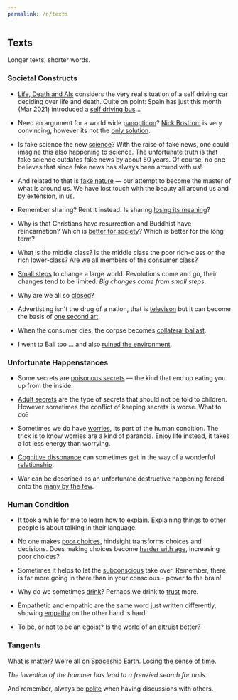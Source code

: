 ```yaml
---
permalink: /n/texts
---
```


## Texts

Longer texts, shorter words.

### Societal Constructs

- [Life, Death and AIs](/a/life-death-and-ais) considers the very real situation of a self driving car deciding over life and death. Quite on point: Spain has just this month (Mar 2021) introduced a [self driving bus](https://www.weforum.org/agenda/2021/03/europe-first-autonomous-electric-buses-spain/)...

- Need an argument for a world wide [panopticon](https://aeon.co/essays/none-of-our-technologies-has-managed-to-destroy-humanity-yet)? [Nick Bostrom](https://nickbostrom.com/) is very convincing, however its not the [only solution](/a/panopticon).

- Is fake science the new [science](/a/science)? With the raise of fake news, one could imagine this also happening to science. The unfortunate truth is that fake science outdates fake news by about 50 years. Of course, no one believes that since fake news has always been around with us!

- And related to that is [fake nature](/a/nature) — our attempt to become the master of what is around us. We have lost touch with the beauty all around us and by extension, in us.

- Remember sharing? Rent it instead. Is sharing [losing its meaning](/a/share)?

- Why is that Christians have resurrection and Buddhist have reincarnation? Which is [better for society](/a/reincarnation-v-resurrection)? Which is better for the long term?

- What is the middle class? Is the middle class the poor rich-class or the rich lower-class? Are we all members of the [consumer class](/a/consumer)?

- [Small steps](/t/smallchanges) to change a large world. Revolutions come and go, their changes tend to be limited. *Big changes come from small steps*.

- Why are we all so [closed](/w/closed)?

- Advertisting isn't the drug of a nation, that is [televison](https://en.wikipedia.org/wiki/The_Disposable_Heroes_of_Hiphoprisy) but it can become the basis of [one second art](/v/one-second-advertising).

- When the consumer dies, the corpse becomes [collateral ballast](/w/collateral-ballast).

- I went to Bali too ... and also [ruined the environment](/w/lousy-tshirts).

### Unfortunate Happenstances

- Some secrets are [poisonous secrets](/a/poisoned-secrets) — the kind that end up eating you up from the inside.

- [Adult secrets](/a/how-tell-children-adult-secrets) are the type of secrets that should not be told to children. However sometimes the conflict of keeping secrets is worse. What to do?

- Sometimes we do have [worries](/a/will-we-be-shot), its part of the human condition. The trick is to know worries are a kind of paranoia. Enjoy life instead, it takes a lot less energy than worrying.

- [Cognitive dissonance](/w/cognitive-dissonance) can sometimes get in the way of a wonderful [relationship](/a/cognitive-dissonance-in-relationships).

- War can be described as an unfortunate destructive happening forced onto the [many by the few](/n/europe).

### Human Condition

- It took a while for me to learn how to [explain](/w/explain). Explaining things to other people is about talking in their language.

- No one makes [poor choices](/w/poor-choices), hindsight transforms choices and decisions. Does making choices become [harder with age](/w/choices), increasing poor choices?

- Sometimes it helps to let the [subconscious](/w/subconscious) take over. Remember, there is far more going in there than in your conscious - power to the brain!

- Why do we sometimes [drink](/w/alcohol)? Perhaps we drink to [trust](/w/trust) more.

- Empathetic and empathic are the same word just written differently, showing [empathy](/w/empathy) on the other hand is hard.

- To be, or not to be an [egoist](/v/altruist-v-egoist)? Is the world of an [altruist](/v/altruist-v-egoist) better?

### Tangents

What is [matter](/w/matter)? We're all on [Spaceship Earth](/w/earth). Losing the sense of [time](/w/time).

*The invention of the hammer has lead to a frenzied search for nails.*

And remember, always be [polite](/a/argue) when having discussions with others.
